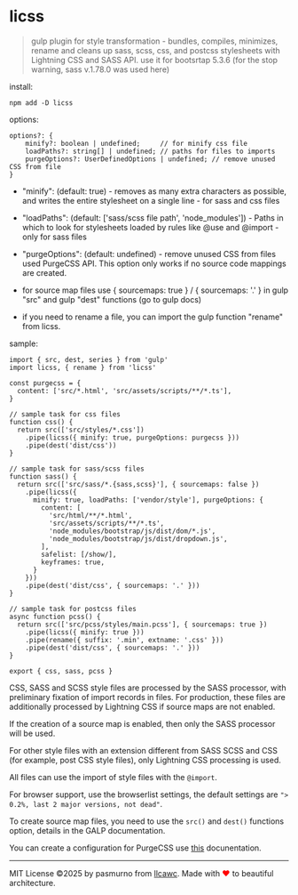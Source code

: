# licss

> gulp plugin for style transformation - bundles, compiles, minimizes, rename and cleans up sass, scss, css, and postcss stylesheets with Lightning CSS and SASS API.
> use it for bootsrtap 5.3.6 (for the stop warning, sass v.1.78.0 was used here)

install:

```
npm add -D licss
```

options:

```
options?: {
    minify?: boolean | undefined;     // for minify css file
    loadPaths?: string[] | undefined; // paths for files to imports
    purgeOptions?: UserDefinedOptions | undefined; // remove unused CSS from file
}
```

- "minify": (default: true) - removes as many extra characters as possible, and writes the entire stylesheet on a single line - for sass and css files

- "loadPaths": (default: ['sass/scss file path', 'node_modules']) - Paths in which to look for stylesheets loaded by rules like @use and @import - only for sass files

- "purgeOptions": (default: undefined) - remove unused CSS from files used PurgeCSS API. This option only works if no source code mappings are created.

- for source map files use { sourcemaps: true } / { sourcemaps: '.' } in gulp "src" and gulp "dest" functions (go to gulp docs)

- if you need to rename a file, you can import the gulp function "rename" from licss.

sample:

```
import { src, dest, series } from 'gulp'
import licss, { rename } from 'licss'

const purgecss = {
  content: ['src/*.html', 'src/assets/scripts/**/*.ts'],
}

// sample task for css files
function css() {
  return src(['src/styles/*.css'])
    .pipe(licss({ minify: true, purgeOptions: purgecss }))
    .pipe(dest('dist/css'))
}

// sample task for sass/scss files
function sass() {
  return src(['src/sass/*.{sass,scss}'], { sourcemaps: false })
    .pipe(licss({
      minify: true, loadPaths: ['vendor/style'], purgeOptions: {
        content: [
          'src/html/**/*.html',
          'src/assets/scripts/**/*.ts',
          'node_modules/bootstrap/js/dist/dom/*.js',
          'node_modules/bootstrap/js/dist/dropdown.js',
        ],
        safelist: [/show/],
        keyframes: true,
      }
    }))
    .pipe(dest('dist/css', { sourcemaps: '.' }))
}

// sample task for postcss files
async function pcss() {
  return src(['src/pcss/styles/main.pcss'], { sourcemaps: true })
    .pipe(licss({ minify: true }))
    .pipe(rename({ suffix: '.min', extname: '.css' }))
    .pipe(dest('dist/css', { sourcemaps: '.' }))
}

export { css, sass, pcss }
```

CSS, SASS and SCSS style files are processed by the SASS processor, with preliminary fixation of import records in files. For production, these files are additionally processed by Lightning CSS if source maps are not enabled.

If the creation of a source map is enabled, then only the SASS processor will be used.

For other style files with an extension different from SASS SCSS and CSS (for example, post CSS style files), only Lightning CSS processing is used.

All files can use the import of style files with the `@import`.

For browser support, use the browserlist settings, the default settings are `"> 0.2%, last 2 major versions, not dead"`.

To create source map files, you need to use the `src()` and `dest()` functions option, details in the GALP documentation.

You can create a configuration for PurgeCSS use [this](https://purgecss.com/configuration.html) docunentation.

---

MIT License ©2025 by pasmurno from [llcawc](https://github.com/llcawc). Made with <span style="color:red;">❤</span> to beautiful architecture.
